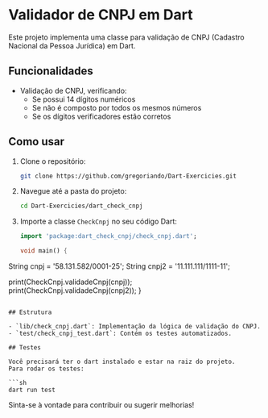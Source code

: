 # Validador de CNPJ em Dart

Este projeto implementa uma classe para validação de CNPJ (Cadastro Nacional da Pessoa Jurídica) em Dart.

## Funcionalidades

- Validação de CNPJ, verificando:
  - Se possui 14 dígitos numéricos
  - Se não é composto por todos os mesmos números
  - Se os dígitos verificadores estão corretos

## Como usar

1. Clone o repositório:
    ```sh
    git clone https://github.com/gregoriando/Dart-Exercicies.git
    ```
2. Navegue até a pasta do projeto:
    ```sh
    cd Dart-Exercicies/dart_check_cnpj
    ```
3. Importe a classe `CheckCnpj` no seu código Dart:
    ```dart
    import 'package:dart_check_cnpj/check_cnpj.dart';

   void main() {
  String cnpj = '58.131.582/0001-25';
  String cnpj2 = '11.111.111/1111-11';

  print(CheckCnpj.validadeCnpj(cnpj));
  print(CheckCnpj.validadeCnpj(cnpj2));
} 
```

## Estrutura

- `lib/check_cnpj.dart`: Implementação da lógica de validação do CNPJ.
- `test/check_cnpj_test.dart`: Contém os testes automatizados.

## Testes

Você precisará ter o dart instalado e estar na raiz do projeto.
Para rodar os testes:

```sh
dart run test
```

Sinta-se à vontade para contribuir ou sugerir melhorias!